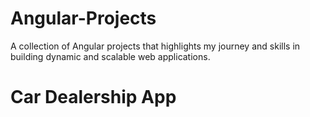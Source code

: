 # Angular-Projects
A collection of Angular projects that highlights my journey and skills in building dynamic and scalable web applications.

# Car Dealership App
